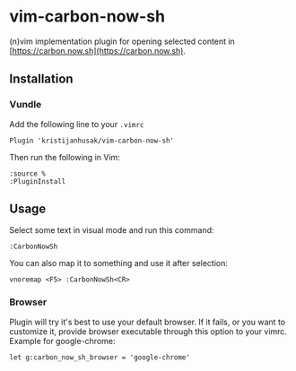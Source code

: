 # vim-carbon-now-sh

(n)vim implementation plugin for opening selected content in [https://carbon.now.sh](https://carbon.now.sh).

## Installation

### Vundle

Add the following line to your `.vimrc`

```vimL
Plugin 'kristijanhusak/vim-carbon-now-sh'
```

Then run the following in Vim:

```
:source %
:PluginInstall
```

## Usage

Select some text in visual mode and run this command:
```vimL
:CarbonNowSh
```

You can also map it to something and use it after selection:

```vimL
vnoremap <F5> :CarbonNowSh<CR>
```

### Browser
Plugin will try it's best to use your default browser. If it fails, or you want to customize it,
provide browser executable through this option to your vimrc. Example for google-chrome:

```vimL
let g:carbon_now_sh_browser = 'google-chrome'
```
